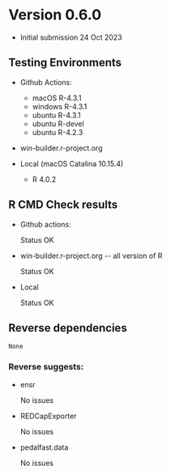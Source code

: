 # Version 0.6.0
- Initial submission 24 Oct 2023

## Testing Environments

* Github Actions: 
  * macOS R-4.3.1
  * windows R-4.3.1
  * ubuntu R-4.3.1
  * ubuntu R-devel
  * ubuntu R-4.2.3

* win-builder.r-project.org

* Local (macOS Catalina 10.15.4)
  * R 4.0.2

## R CMD Check results

* Github actions:

    Status OK

* win-builder.r-project.org -- all version of R

    Status OK

* Local

    Status OK

## Reverse dependencies

    None

### Reverse suggests:

* ensr

    No issues

* REDCapExporter

    No issues

* pedalfast.data

    No issues
